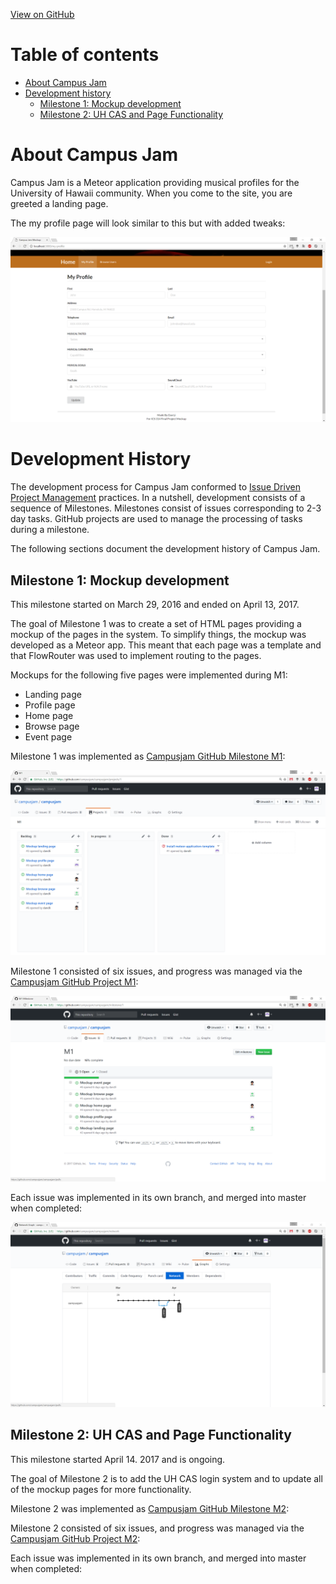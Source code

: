 
[View on GitHub](https://github.com/campusjam/campusjam)

# Table of contents

* [About Campus Jam](#about-campus-jam)
* [Development history](#development-history)
  * [Milestone 1: Mockup development](#milestone-1-mockup-development)
  * [Milestone 2: UH CAS and Page Functionality](#milestone-2-uh-cas-and-page-functionality)


# About Campus Jam


Campus Jam is a Meteor application providing musical profiles for the University of Hawaii community. When you come to the site, you are greeted a landing page.


The my profile page will look similar to this but with added tweaks:

![](images/my-profile-page.PNG)

# Development History

The development process for Campus Jam conformed to [Issue Driven Project Management](http://courses.ics.hawaii.edu/ics314f16/modules/project-management/) practices. In a nutshell, development consists of a sequence of Milestones. Milestones consist of issues corresponding to 2-3 day tasks. GitHub projects are used to manage the processing of tasks during a milestone.  

The following sections document the development history of Campus Jam.

## Milestone 1: Mockup development

This milestone started on March 29, 2016 and ended on April 13, 2017.

The goal of Milestone 1 was to create a set of HTML pages providing a mockup of the pages in the system. To simplify things, the mockup was developed as a Meteor app. This meant that each page was a template and that FlowRouter was used to implement routing to the pages.

Mockups for the following five pages were implemented during M1:
<ul>
<li> Landing page </li>
<li> Profile page </li>
<li> Home page </li>
<li> Browse page </li>
<li> Event page </li>
</ul>


Milestone 1 was implemented as [Campusjam GitHub Milestone M1](https://github.com/campusjam/campusjam/milestone/1):

![](images/issue_1_done.PNG)

Milestone 1 consisted of six issues, and progress was managed via the [Campusjam GitHub Project M1](https://github.com/campusjam/campusjam/projects/1):

![](images/m1.PNG)

Each issue was implemented in its own branch, and merged into master when completed:

![](images/network_graph.PNG)

## Milestone 2: UH CAS and Page Functionality

This milestone started April 14. 2017 and is ongoing.

The goal of Milestone 2 is to add the UH CAS login system and to update all of the mockup pages for more functionality.


Milestone 2 was implemented as [Campusjam GitHub Milestone M2](https://github.com/campusjam/campusjam/milestone/2):



Milestone 2 consisted of six issues, and progress was managed via the [Campusjam GitHub Project M2](https://github.com/campusjam/campusjam/projects/2):



Each issue was implemented in its own branch, and merged into master when completed:
